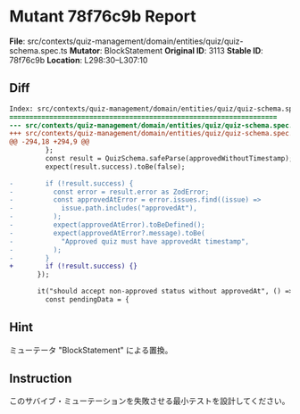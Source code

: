 # Mutant 78f76c9b Report

**File**: src/contexts/quiz-management/domain/entities/quiz/quiz-schema.spec.ts
**Mutator**: BlockStatement
**Original ID**: 3113
**Stable ID**: 78f76c9b
**Location**: L298:30–L307:10

## Diff

```diff
Index: src/contexts/quiz-management/domain/entities/quiz/quiz-schema.spec.ts
===================================================================
--- src/contexts/quiz-management/domain/entities/quiz/quiz-schema.spec.ts	original
+++ src/contexts/quiz-management/domain/entities/quiz/quiz-schema.spec.ts	mutated #3113
@@ -294,18 +294,9 @@
         };
         const result = QuizSchema.safeParse(approvedWithoutTimestamp);
         expect(result.success).toBe(false);
 
-        if (!result.success) {
-          const error = result.error as ZodError;
-          const approvedAtError = error.issues.find((issue) =>
-            issue.path.includes("approvedAt"),
-          );
-          expect(approvedAtError).toBeDefined();
-          expect(approvedAtError?.message).toBe(
-            "Approved quiz must have approvedAt timestamp",
-          );
-        }
+        if (!result.success) {}
       });
 
       it("should accept non-approved status without approvedAt", () => {
         const pendingData = {
```

## Hint

ミューテータ "BlockStatement" による置換。

## Instruction

このサバイブ・ミューテーションを失敗させる最小テストを設計してください。
